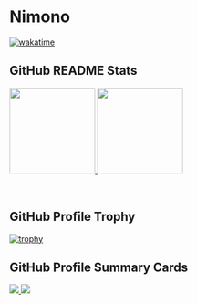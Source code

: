 # Nimono

[![wakatime](https://wakatime.com/badge/user/9f5caafe-ea09-4a8f-9fe8-b1fa843f27b8.svg)](https://wakatime.com/@9f5caafe-ea09-4a8f-9fe8-b1fa843f27b8)

## GitHub README Stats
<p align="left">
  <a href="https://github.com/anuraghazra/github-readme-stats">
    <img height="150px" src="https://github-readme-stats.vercel.app/api/top-langs/?username=Nimono-sleep-well&layout=compact&theme=tokyonight" />
  </a>
  <a href="https://github.com/anuraghazra/github-readme-stats">
    <img height="150px" src="https://github-readme-stats.vercel.app/api?username=Nimono-sleep-well&theme=tokyonight&show_icons=true" />
  </a>
</p>
<br />

## GitHub Profile Trophy
[![trophy](https://github-profile-trophy.vercel.app/?username=Nimono-sleep-well&theme=tokyonight&column=7)](https://github.com/ryo-ma/github-profile-trophy)

## GitHub Profile Summary Cards
<a href="https://github.com/vn7n24fzkq/github-profile-summary-cards">
  <img src="http://github-profile-summary-cards.vercel.app/api/cards/profile-details?username=Nimono-sleep-well&theme=tokyonight" />
<a/>
<a>
  <img src="http://github-profile-summary-cards.vercel.app/api/cards/productive-time?username=Nimono-sleep-well&theme=tokyonight&utcOffset=9" />
</a>
